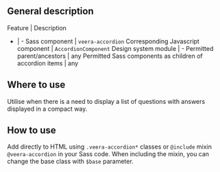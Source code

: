 ## General description

Feature | Description
- | -
Sass component | `veera-accordion`
Corresponding Javascript component | `AccordionComponent`
Design system module | -
Permitted parent/ancestors | any
Permitted Sass components as children of accordion items | any

## Where to use

Utilise when there is a need to display a list of questions with answers displayed in a compact way.

## How to use

Add directly to HTML using `.veera-accordion*` classes or `@include` mixin `@veera-accordion` in your Sass code. When including the mixin, you can change the base class with `$base` parameter.
